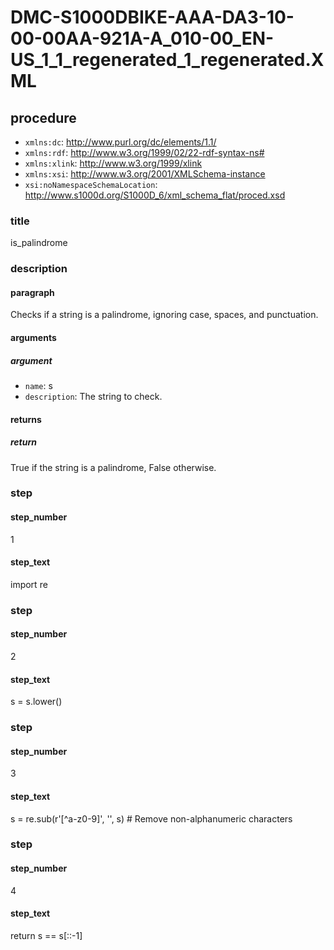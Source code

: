 # DMC-S1000DBIKE-AAA-DA3-10-00-00AA-921A-A_010-00_EN-US_1_1_regenerated_1_regenerated.XML

## procedure
* `xmlns:dc`: http://www.purl.org/dc/elements/1.1/
* `xmlns:rdf`: http://www.w3.org/1999/02/22-rdf-syntax-ns#
* `xmlns:xlink`: http://www.w3.org/1999/xlink
* `xmlns:xsi`: http://www.w3.org/2001/XMLSchema-instance
* `xsi:noNamespaceSchemaLocation`: http://www.s1000d.org/S1000D_6/xml_schema_flat/proced.xsd

### title
is_palindrome

### description
#### paragraph
Checks if a string is a palindrome, ignoring case, spaces, and punctuation.

#### arguments
##### argument
* `name`: s
* `description`: The string to check.

#### returns
##### return
True if the string is a palindrome, False otherwise.

### step
#### step_number
1
#### step_text
import re

### step
#### step_number
2
#### step_text
s = s.lower()

### step
#### step_number
3
#### step_text
s = re.sub(r'[^a-z0-9]', '', s)  # Remove non-alphanumeric characters

### step
#### step_number
4
#### step_text
return s == s[::-1]